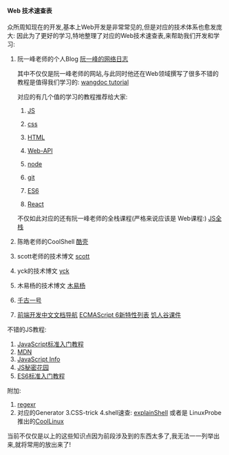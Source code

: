 #### Web 技术速查表


众所周知现在的开发,基本上Web开发是非常常见的,但是对应的技术体系也愈发庞大:
因此为了更好的学习,特地整理了对应的Web技术速查表,来帮助我们开发和学习:
1. 阮一峰老师的个人Blog
    [阮一峰的网络日志](http://www.ruanyifeng.com/blog/archives.html)

    其中不仅仅是阮一峰老师的网站,与此同时他还在Web领域撰写了很多不错的教程是值得我们学习的:
    [wangdoc tutorial](https://github.com/wangdoc)

    对应的有几个值的学习的教程推荐给大家:
    1. [JS](https://github.com/wangdoc/javascript-tutorial) 

    2. [css](https://github.com/wangdoc/css-tutorial)

    3. [HTML](https://github.com/wangdoc/html-tutorial)

    4. [Web-API](https://github.com/wangdoc/webapi-tutorial)

    5. [node](https://github.com/wangdoc/node-tutorial)

    6. [git](https://github.com/wangdoc/git-tutorial)

    7. [ES6](https://github.com/ruanyf/es6tutorial)

    8. [React](https://github.com/wangdoc/react-tutorial)

    不仅如此对应的还有阮一峰老师的全栈课程(严格来说应该是 Web课程:)
    [JS全栈](https://github.com/ruanyf/jstraining)

2. 陈皓老师的CoolShell
    [酷壳](https://coolshell.cn/)

3. scott老师的技术博文
    [scott](https://www.yuque.com/iscott)    

4. yck的技术博文
    [yck](https://yuchengkai.cn/#%E5%AF%B9%E8%B1%A1%E8%BD%AC%E5%9F%BA%E6%9C%AC%E7%B1%BB%E5%9E%8B)

5. 木易杨的技术博文
    [木易杨](https://muyiy.vip/)


6. [千古一号](https://github.com/qianguyihao/Web)


7. [前端开发中文文档导航](http://cndevdocs.com/)
   [ECMAScript 6新特性列表](https://frankfang.github.io/es-6-tutorials/) 
   [饥人谷课件](http://book.jirengu.com/fe/)

不错的JS教程:
1. [JavaScript标准入门教程](https://wangdoc.com/javascript/)
2. [MDN](https://developer.mozilla.org/zh-CN/)
3. [JavaScript Info](https://zh.javascript.info/)
4. [JS秘密花园](https://bonsaiden.github.io/JavaScript-Garden/zh/#object.general)
5. [ES6标准入门教程](https://es6.ruanyifeng.com/)

附加:
1. [regexr](https://regexr.com/)
2. 对应的Generator 
3.CSS-trick
4.shell速查: [explainShell](https://explainshell.com/) 或者是 LinuxProbe推出的[CoolLinux](https://www.linuxcool.com/) 


当前不仅仅是以上的这些知识点因为前段涉及到的东西太多了,我无法一一列举出来,就将常用的放出来了!